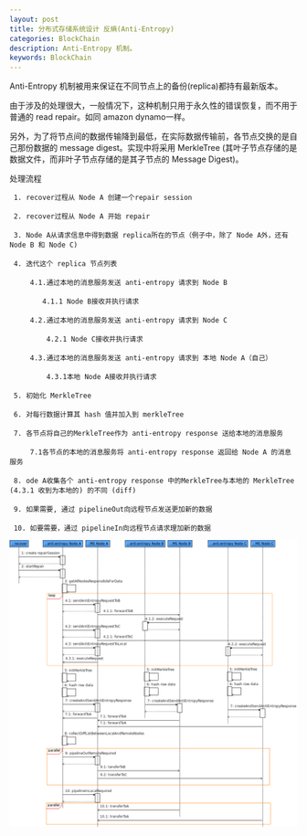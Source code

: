 ```yaml
---
layout: post
title: 分布式存储系统设计 反熵(Anti-Entropy)
categories: BlockChain
description: Anti-Entropy 机制。
keywords: BlockChain
---
```


Anti-Entropy 机制被用来保证在不同节点上的备份(replica)都持有最新版本。

由于涉及的处理很大，一般情况下，这种机制只用于永久性的错误恢复，而不用于普通的 read repair。如同 amazon dynamo一样。

另外，为了将节点间的数据传输降到最低，在实际数据传输前，各节点交换的是自己那份数据的 message digest。实现中将采用 MerkleTree 
(其叶子节点存储的是数据文件，而非叶子节点存储的是其子节点的 Message Digest)。

处理流程

   ```
    1. recover过程从 Node A 创建一个repair session

    2. recover过程从 Node A 开始 repair

    3. Node A从请求信息中得到数据 replica所在的节点（例子中，除了 Node A外，还有 Node B 和 Node C)

    4. 迭代这个 replica 节点列表

        4.1.通过本地的消息服务发送 anti-entropy 请求到 Node B

           4.1.1 Node B接收并执行请求

        4.2.通过本地的消息服务发送 anti-entropy 请求到 Node C

            4.2.1 Node C接收并执行请求

        4.3.通过本地的消息服务发送 anti-entropy 请求到 本地 Node A（自己）

            4.3.1本地 Node A接收并执行请求

    5. 初始化 MerkleTree

    6. 对每行数据计算其 hash 值并加入到 merkleTree

    7. 各节点将自己的MerkleTree作为 anti-entropy response 送给本地的消息服务

        7.1各节点的本地的消息服务将 anti-entropy response 返回给 Node A 的消息服务

    8. ode A收集各个 anti-entropy response 中的MerkleTree与本地的 MerkleTree (4.3.1 收到为本地的) 的不同 (diff)

    9. 如果需要, 通过 pipelineOut向远程节点发送更加新的数据

    10. 如要需要，通过 pipelineIn向远程节点请求理加新的数据
   ```

![](/images/posts/blockchain/anti-entropy.png)
